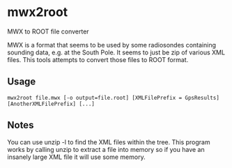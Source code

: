 # mwx2root
MWX to ROOT file converter

MWX is a format that seems to be used by some radiosondes containing sounding data, e.g. at the South Pole. It seems to just be zip of various XML files. This tools attempts to convert those files to ROOT format. 

## Usage
` mwx2root file.mwx [-o output=file.root] [XMLFilePrefix = GpsResults] [AnotherXMLFilePrefix] [...] `


## Notes 

You can use unzip -l to find the XML files within the tree. This program works by calling unzip to extract a file into memory so if you have an insanely large XML file it will use some memory. 

